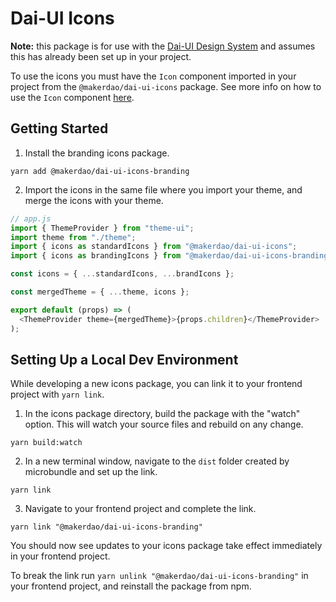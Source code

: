 # Dai-UI Icons

**Note:** this package is for use with the [Dai-UI Design System][] and assumes this has already been set up in your project.

To use the icons you must have the `Icon` component imported in your project from the `@makerdao/dai-ui-icons` package. See more info on how to use the `Icon` component [here].

## Getting Started

1.  Install the branding icons package.

`yarn add @makerdao/dai-ui-icons-branding`

2. Import the icons in the same file where you import your theme, and merge the icons with your theme.

```js
// app.js
import { ThemeProvider } from "theme-ui";
import theme from "./theme";
import { icons as standardIcons } from "@makerdao/dai-ui-icons";
import { icons as brandingIcons } from "@makerdao/dai-ui-icons-branding";

const icons = { ...standardIcons, ...brandIcons };

const mergedTheme = { ...theme, icons };

export default (props) => (
  <ThemeProvider theme={mergedTheme}>{props.children}</ThemeProvider>
);
```

[theme-ui]: https://github.com/system-ui/theme-ui
[dai-ui design system]: https://github.com/makerdao/dai-ui
[here]: https://github.com/makerdao/dai-ui/tree/master/packages/dai-ui-icons#getting-started

## Setting Up a Local Dev Environment

While developing a new icons package, you can link it to your frontend project with `yarn link`.

1. In the icons package directory, build the package with the "watch" option. This will watch your source files and rebuild on any change.

`yarn build:watch`

2. In a new terminal window, navigate to the `dist` folder created by microbundle and set up the link.

`yarn link`

3. Navigate to your frontend project and complete the link.

`yarn link "@makerdao/dai-ui-icons-branding"`

You should now see updates to your icons package take effect immediately in your frontend project.

To break the link run `yarn unlink "@makerdao/dai-ui-icons-branding"` in your frontend project, and reinstall the package from npm.
